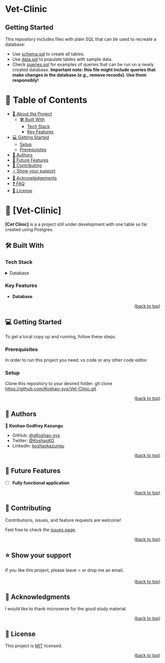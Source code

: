 # Vet-Clinic

## Getting Started

This repository includes files with plain SQL that can be used to recreate a database:

- Use [schema.sql](./schema.sql) to create all tables.
- Use [data.sql](./data.sql) to populate tables with sample data.
- Check [queries.sql](./queries.sql) for examples of queries that can be run on a newly created database. **Important note: this file might include queries that make changes in the database (e.g., remove records). Use them responsibly!**

<a name="readme-top"></a>

<!--
HOW TO USE:
This is an example of how you may give instructions on setting up your project locally.

Modify this file to match your project and remove sections that don't apply.

REQUIRED SECTIONS:
- Table of Contents
- About the Project
  - Built With
  - Live Demo
- Getting Started
- Authors
- Future Features
- Contributing
- Show your support
- Acknowledgements
- License

After you're finished please remove all the comments and instructions!
-->


<!-- TABLE OF CONTENTS -->

# 📗 Table of Contents

- [📖 About the Project](#about-project)
  - [🛠 Built With](#built-with)
    - [Tech Stack](#tech-stack)
    - [Key Features](#key-features)
  <!--- [🚀 Live Demo](#live-demo)-->
- [💻 Getting Started](#getting-started)
  - [Setup](#setup)
  - [Prerequisites](#prerequisites)
  <!--- [Install](#install)
  - [Usage](#usage)
  - [Run tests](#run-tests)
  - [Deployment](#triangular_flag_on_post-deployment)-->
- [👥 Authors](#authors)
- [🔭 Future Features](#future-features)
- [🤝 Contributing](#contributing)
- [⭐️ Show your support](#support)
- [🙏 Acknowledgements](#acknowledgements)
- [❓ FAQ](#faq)
- [📝 License](#license)

<!-- PROJECT DESCRIPTION -->

# 📖 [Vet-Clinic] <a name="about-project"></a>

**[Cet Clinic]** is a a project still under development with one table so far created using Postgres.

## 🛠 Built With <a name="built-with"></a>

### Tech Stack <a name="tech-stack"></a>

<details>
<summary>Database</summary>
  <ul>
    <li><a href="https://www.postgresql.org/">PostgreSQL</a></li>
  </ul>
</details>

<!-- Features -->

### Key Features <a name="key-features"></a>

- **Database**

<p align="right">(<a href="#readme-top">back to top</a>)</p>

<!-- LIVE DEMO -->

<!--## 🚀 Live Demo <a name="live-demo"></a>

> Add a link to your deployed project.

- [Live Demo Link](<replace-with-your-deployment-URL>)

<p align="right">(<a href="#readme-top">back to top</a>)</p>-->

<!-- GETTING STARTED -->

## 💻 Getting Started <a name="getting-started"></a>

To get a local copy up and running, follow these steps.

### Prerequisites

In order to run this project you need: vs code or any other code editor

<!--
Example command:

```sh
 gem install rails
```
 -->

### Setup

Clone this repository to your desired folder: git clone https://github.com/Koshao-sys/Vet-Clinic.git

<!--
Example commands:

```sh
  cd my-folder
  git clone git@github.com:myaccount/my-project.git
```
--->

<!--### Install

Install this project with: npm install-->

<!--
Example command:

```sh
  cd my-project
  gem install
```
--->

<!--### Usage

To run the project, execute the following command: npm run start-->

<!--
Example command:

```sh
  rails server
```
--->

<!--### Run tests

To run tests, run the following command: npm run test-->

<!--
Example command:

```sh
  bin/rails test test/models/article_test.rb
```
--->

<!--### Deployment

You can deploy this project using: render-->

<!--
Example:

```sh

```
 -->

<p align="right">(<a href="#readme-top">back to top</a>)</p>

<!-- AUTHORS -->

## 👥 Authors <a name="authors"></a>

👤 **Koshao Godfrey Kazungu**

- GitHub: [@gKoshao-sys](https://github.com/Koshao-sys/)
- Twitter: [@KoshaoKG](https://twitter.com/KoshaoKG)
- LinkedIn: [koshaokazungu](https://www.linkedin.com/in/koshaokazungu/)

<p align="right">(<a href="#readme-top">back to top</a>)</p>

<!-- FUTURE FEATURES -->

## 🔭 Future Features <a name="future-features"></a>

- [ ] **Fully functional application**

<p align="right">(<a href="#readme-top">back to top</a>)</p>

<!-- CONTRIBUTING -->

## 🤝 Contributing <a name="contributing"></a>

Contributions, issues, and feature requests are welcome!

Feel free to check the [issues page](https://github.com/Koshao-sys/Vet-Clinic/issues).

<p align="right">(<a href="#readme-top">back to top</a>)</p>

<!-- SUPPORT -->

## ⭐️ Show your support <a name="support"></a>

If you like this project, please leave ⭐️ or drop me an email.

<p align="right">(<a href="#readme-top">back to top</a>)</p>

<!-- ACKNOWLEDGEMENTS -->

## 🙏 Acknowledgments <a name="acknowledgements"></a>

I would like to thank microverse for the good study material.

<p align="right">(<a href="#readme-top">back to top</a>)</p>

<!-- LICENSE -->

## 📝 License <a name="license"></a>

This project is [MIT](./LICENSE) licensed.

<p align="right">(<a href="#readme-top">back to top</a>)</p>
